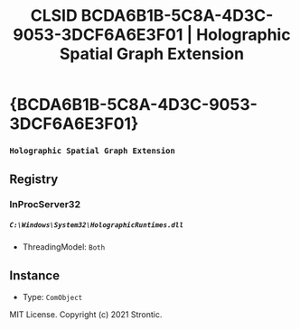 ﻿---
title: "CLSID BCDA6B1B-5C8A-4D3C-9053-3DCF6A6E3F01 | Holographic Spatial Graph Extension"
excerpt: What is COM-Object CLSID BCDA6B1B-5C8A-4D3C-9053-3DCF6A6E3F01?
---

# {BCDA6B1B-5C8A-4D3C-9053-3DCF6A6E3F01}

### `Holographic Spatial Graph Extension`

## Registry


### InProcServer32

##### `C:\Windows\System32\HolographicRuntimes.dll`
* ThreadingModel: `Both`

## Instance

* Type: `ComObject`

MIT License. Copyright (c) 2021 Strontic.


